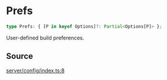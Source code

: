 # Prefs

```ts
type Prefs: { [P in keyof Options]?: Partial<Options[P]> };
```

User-defined build preferences.

## Source

[server/config/index.ts:8](https://github.com/Elringus/Imgit/blob/fc320a2/src/server/config/index.ts#L8)
